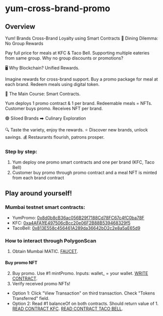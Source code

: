 # yum-cross-brand-promo

## Overview

Yum! Brands
Cross-Brand Loyalty using Smart Contracts
🔴 Dining Dilemma: No Group Rewards

Pay full price for meals at KFC & Taco Bell.
Supporting multiple eateries from same group.
Why no group discounts or promotions?

🖥️ Why Blockchain? Unified Rewards.

Imagine rewards for cross-brand support.
Buy a promo package for meal at each brand.
Redeem meals using digital token.

🔗 The Main Course: Smart Contracts.

Yum deploys 1 promo contract & 1 per brand.
Redeemable meals = NFTs.
Customer buys promo. Receives NFT per brand.

🟢 Siloed Brands ⮕ Culinary Exploration

🔍 Taste the variety, enjoy the rewards.
⭐️ Discover new brands, unlock savings.
💰 Restaurants flourish, patrons prosper.

### Step by step:
1. Yum deploy one promo smart contracts and one per brand (KFC, Taco Bell)
2. Customer buy promo through promo contract and a meal NFT is minted from each brand contract

## Play around yourself!

### Mumbai testnet smart contracts:
- YumPromo: [0x8d0b8cB36ac056B29f7188Cd78FC67c4fC0ba78F](https://mumbai.polygonscan.com/address/0x8d0b8cB36ac056B29f7188Cd78FC67c4fC0ba78F)
- KFC: [0xa4AFA1fE497506cBcc20e06F2B88B539468329f5](https://mumbai.polygonscan.com/address/0xa4AFA1fE497506cBcc20e06F2B88B539468329f5)
- TacoBell: [0x813E558c456461A289da36642bD2c2e8a5aE65d9](https://mumbai.polygonscan.com/address/0x813E558c456461A289da36642bD2c2e8a5aE65d9)

### How to interact through PolygonScan
1. Obtain Mumbai MATIC. [FAUCET](https://faucet.polygon.technology/).
#### Buy promo NFT
2. Buy promo. Use #1 mintPromo. Inputs: wallet_ = your wallet. [WRITE CONTRACT](https://mumbai.polygonscan.com/address/0x8d0b8cB36ac056B29f7188Cd78FC67c4fC0ba78F#writeContract).
3. Verify received promo NFTs!
- Option 1: Click "View Transaction" on third transaction. Check "Tokens Transferred" field.
- Option 2: Read #1 balanceOf on both contracts. Should return value of 1. [READ CONTRACT KFC](https://mumbai.polygonscan.com/address/0xa4AFA1fE497506cBcc20e06F2B88B539468329f5#readContract). [READ CONTRACT TACO BELL](https://mumbai.polygonscan.com/address/0x813E558c456461A289da36642bD2c2e8a5aE65d9#readContract).